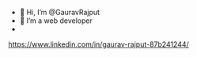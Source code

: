 - 👋 Hi, I’m @GauravRajput
- 🌱 I’m a web developer
- 
https://www.linkedin.com/in/gaurav-rajput-87b241244/
<!---
GauravRajpt/GauravRajpt is a ✨ special ✨ repository because its `README.md` (this file) appears on your GitHub profile.
You can click the Preview link to take a look at your changes.
--->
